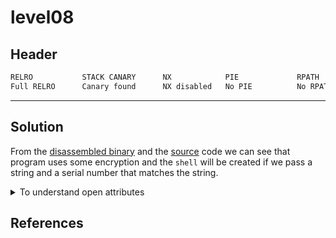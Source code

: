 # level08

## Header

```bash
RELRO           STACK CANARY      NX            PIE             RPATH      RUNPATH      FILE
Full RELRO      Canary found      NX disabled   No PIE          No RPATH   No RUNPATH   /home/users/level08/level08
```

<hr>

## Solution

From the [disassembled binary](./source.s) and the [source](./source.c) code we can see that program uses some
encryption and the `shell` will be created if we pass a string and a serial number that matches the string.

<details>
<summary>To understand open attributes</summary>

You can find open attributes `0xc1` and `0x1b0` in this file:
```bash
    level08@OverRide:~$ nano /usr/include/x86_64-linux-gnu/bits/fcntl.h
```
</details>


## References
